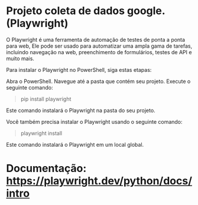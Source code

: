 # Projeto coleta de dados google. (Playwright)

O Playwright é uma ferramenta de automação de testes de ponta a ponta para web, Ele pode ser usado para automatizar uma ampla gama de tarefas, incluindo navegação na web, preenchimento de formulários, testes de API e muito mais.

Para instalar o Playwright no PowerShell, siga estas etapas:

Abra o PowerShell.
Navegue até a pasta que contém seu projeto.
Execute o seguinte comando:

> pip install playwright

Este comando instalará o Playwright na pasta do seu projeto.

Você também precisa instalar o Playwright usando o seguinte comando:

> playwright install

Este comando instalará o Playwright em um local global.

# Documentação: https://playwright.dev/python/docs/intro
